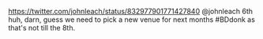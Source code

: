 https://twitter.com/johnleach/status/832977901771427840 @johnleach 6th huh, darn, guess we need to pick a new venue for next months #BDdonk as that's not till the 8th.